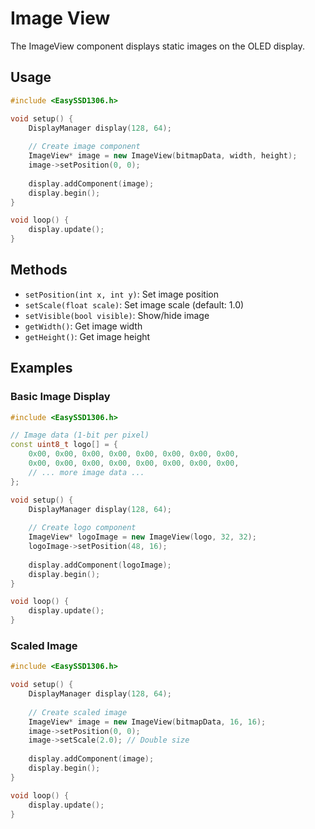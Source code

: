 # Image View

The ImageView component displays static images on the OLED display.

## Usage

```cpp
#include <EasySSD1306.h>

void setup() {
    DisplayManager display(128, 64);
    
    // Create image component
    ImageView* image = new ImageView(bitmapData, width, height);
    image->setPosition(0, 0);
    
    display.addComponent(image);
    display.begin();
}

void loop() {
    display.update();
}
```

## Methods

- `setPosition(int x, int y)`: Set image position
- `setScale(float scale)`: Set image scale (default: 1.0)
- `setVisible(bool visible)`: Show/hide image
- `getWidth()`: Get image width
- `getHeight()`: Get image height

## Examples

### Basic Image Display

```cpp
#include <EasySSD1306.h>

// Image data (1-bit per pixel)
const uint8_t logo[] = {
    0x00, 0x00, 0x00, 0x00, 0x00, 0x00, 0x00, 0x00,
    0x00, 0x00, 0x00, 0x00, 0x00, 0x00, 0x00, 0x00,
    // ... more image data ...
};

void setup() {
    DisplayManager display(128, 64);
    
    // Create logo component
    ImageView* logoImage = new ImageView(logo, 32, 32);
    logoImage->setPosition(48, 16);
    
    display.addComponent(logoImage);
    display.begin();
}

void loop() {
    display.update();
}
```

### Scaled Image

```cpp
#include <EasySSD1306.h>

void setup() {
    DisplayManager display(128, 64);
    
    // Create scaled image
    ImageView* image = new ImageView(bitmapData, 16, 16);
    image->setPosition(0, 0);
    image->setScale(2.0); // Double size
    
    display.addComponent(image);
    display.begin();
}

void loop() {
    display.update();
}
``` 